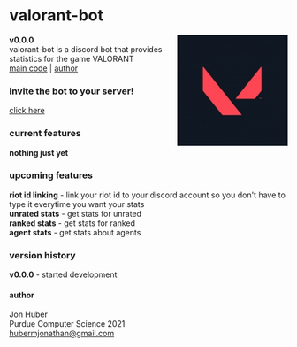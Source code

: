 # valorant-bot
**v0.0.0** <img src="assets/logo.png" align="right" alt="logo" width="200px" height="200px"></br>
valorant-bot is a discord bot that provides statistics for the game VALORANT</br>
[main code](bot.py) | [author](#author)

### invite the bot to your server!
[click here](https://discordapp.com/oauth2/authorize?client_id=717125416858550322&scope=bot)
### current features
**nothing just yet**
### upcoming features
**riot id linking** - link your riot id to your discord account so you don't have to type it everytime you want your stats</br>
**unrated stats** - get stats for unrated</br>
**ranked stats** - get stats for ranked</br>
**agent stats** - get stats about agents</br>
### version history
**v0.0.0** - started development
#### author
Jon Huber</br>
Purdue Computer Science 2021</br>
[hubermjonathan@gmail.com](mailto:hubermjonathan@gmail.com)
